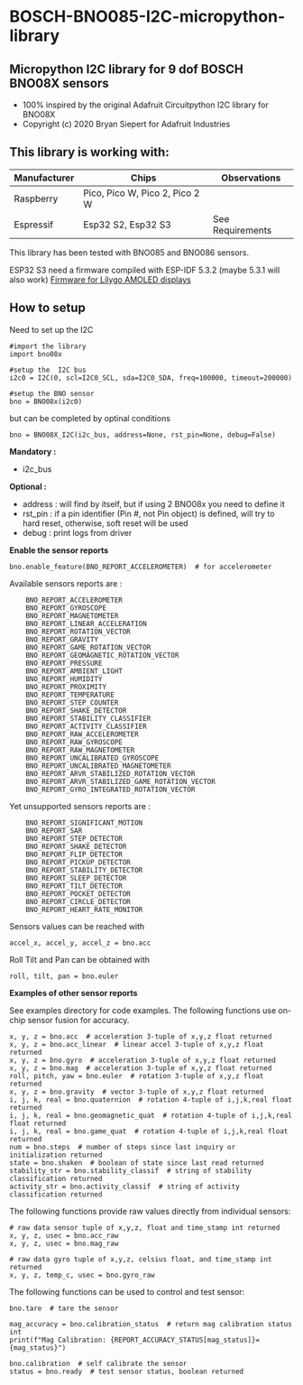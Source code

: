 # BOSCH-BNO085-I2C-micropython-library
## Micropython I2C library for 9 dof BOSCH BNO08X sensors

- 100% inspired by the original Adafruit Circuitpython I2C library for BNO08X
- Copyright (c) 2020 Bryan Siepert for Adafruit Industries

## This library is working with:

|  Manufacturer |  Chips  |  Observations |
| ------------ | ------------ | ------------ | 
|  Raspberry | Pico, Pico W,  Pico 2,  Pico 2 W   |   |
|  Espressif | Esp32 S2, Esp32 S3 |  See Requirements |

This library has been tested with BNO085 and BNO086 sensors.

ESP32 S3 need a firmware compiled with ESP-IDF 5.3.2 (maybe 5.3.1 will also work)
[Firmware for Lilygo AMOLED displays](https://github.com/dobodu/Lilygo-Amoled-Micropython/blob/main/firmware/firmware_2024_12_28.bin "Firmware for Lilygo AMOLED displays")

## How to setup

Need to set up the I2C

    #import the library
    import bno08x

    #setup the  I2C bus
    i2c0 = I2C(0, scl=I2C0_SCL, sda=I2C0_SDA, freq=100000, timeout=200000)

    #setup the BNO sensor
    bno = BNO08x(i2c0)


but can be completed by optinal conditions

    bno = BNO08X_I2C(i2c_bus, address=None, rst_pin=None, debug=False)

**Mandatory :**

- i2c_bus

**Optional :**

- address : will find by itself, but if using 2 BNO08x you need to define it
- rst_pin : if a pin identifier (Pin #, not Pin object) is defined, will try to hard reset, otherwise, soft reset will be used
- debug : print logs from driver 

**Enable the sensor reports**

    bno.enable_feature(BNO_REPORT_ACCELEROMETER)  # for accelerometer
    
Available sensors reports are :

        BNO_REPORT_ACCELEROMETER
        BNO_REPORT_GYROSCOPE
        BNO_REPORT_MAGNETOMETER
        BNO_REPORT_LINEAR_ACCELERATION
        BNO_REPORT_ROTATION_VECTOR
        BNO_REPORT_GRAVITY
        BNO_REPORT_GAME_ROTATION_VECTOR
        BNO_REPORT_GEOMAGNETIC_ROTATION_VECTOR
        BNO_REPORT_PRESSURE
        BNO_REPORT_AMBIENT_LIGHT
        BNO_REPORT_HUMIDITY
        BNO_REPORT_PROXIMITY
        BNO_REPORT_TEMPERATURE
        BNO_REPORT_STEP_COUNTER
        BNO_REPORT_SHAKE_DETECTOR
        BNO_REPORT_STABILITY_CLASSIFIER
        BNO_REPORT_ACTIVITY_CLASSIFIER
        BNO_REPORT_RAW_ACCELEROMETER
        BNO_REPORT_RAW_GYROSCOPE
        BNO_REPORT_RAW_MAGNETOMETER
        BNO_REPORT_UNCALIBRATED_GYROSCOPE
        BNO_REPORT_UNCALIBRATED_MAGNETOMETER
        BNO_REPORT_ARVR_STABILIZED_ROTATION_VECTOR
        BNO_REPORT_ARVR_STABILIZED_GAME_ROTATION_VECTOR
        BNO_REPORT_GYRO_INTEGRATED_ROTATION_VECTOR

Yet unsupported sensors reports are :

        BNO_REPORT_SIGNIFICANT_MOTION
        BNO_REPORT_SAR
        BNO_REPORT_STEP_DETECTOR
        BNO_REPORT_SHAKE_DETECTOR
        BNO_REPORT_FLIP_DETECTOR
        BNO_REPORT_PICKUP_DETECTOR
        BNO_REPORT_STABILITY_DETECTOR
        BNO_REPORT_SLEEP_DETECTOR
        BNO_REPORT_TILT_DETECTOR
        BNO_REPORT_POCKET_DETECTOR
        BNO_REPORT_CIRCLE_DETECTOR
        BNO_REPORT_HEART_RATE_MONITOR
    
Sensors values can be reached with

    accel_x, accel_y, accel_z = bno.acc

Roll Tilt and Pan can be obtained with

    roll, tilt, pan = bno.euler

**Examples of other sensor reports**

See examples directory for code examples. The following functions use on-chip sensor fusion for accuracy.

    x, y, z = bno.acc  # acceleration 3-tuple of x,y,z float returned
    x, y, z = bno.acc_linear  # linear accel 3-tuple of x,y,z float returned
    x, y, z = bno.gyro  # acceleration 3-tuple of x,y,z float returned
    x, y, z = bno.mag  # acceleration 3-tuple of x,y,z float returned
    roll, pitch, yaw = bno.euler  # rotation 3-tuple of x,y,z float returned
    x, y, z = bno.gravity  # vector 3-tuple of x,y,z float returned
    i, j, k, real = bno.quaternion  # rotation 4-tuple of i,j,k,real float returned
    i, j, k, real = bno.geomagnetic_quat  # rotation 4-tuple of i,j,k,real float returned
    i, j, k, real = bno.game_quat  # rotation 4-tuple of i,j,k,real float returned
    num = bno.steps  # number of steps since last inquiry or initialization returned
    state = bno.shaken  # boolean of state since last read returned
    stability_str = bno.stability_classif  # string of stability classification returned
    activity_str = bno.activity_classif  # string of activity classification returned

The following functions provide raw values directly from individual sensors:

    # raw data sensor tuple of x,y,z, float and time_stamp int returned
    x, y, z, usec = bno.acc_raw 
    x, y, z, usec = bno.mag_raw
    
    # raw data gyro tuple of x,y,z, celsius float, and time_stamp int returned
    x, y, z, temp_c, usec = bno.gyro_raw
    
The following functions can be used to control and test sensor:

    bno.tare  # tare the sensor

    mag_accuracy = bno.calibration_status  # return mag calibration status int
    print(f"Mag Calibration: {REPORT_ACCURACY_STATUS[mag_status]}={mag_status}")

    bno.calibration  # self calibrate the sensor
    status = bno.ready  # test sensor status, boolean returned
